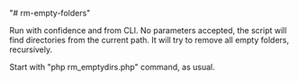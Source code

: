"# rm-empty-folders" 

Run with confidence and from CLI. No parameters accepted, the script will find directories from the current path.
It will try to remove all empty folders, recursively.

Start with "php rm_emptydirs.php" command, as usual.
